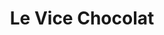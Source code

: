---
title: "Le Vice Chocolat"
url: /vitacura/le-vice-chocolat-avenida-nueva-costanera/
shop: chocolate
---
